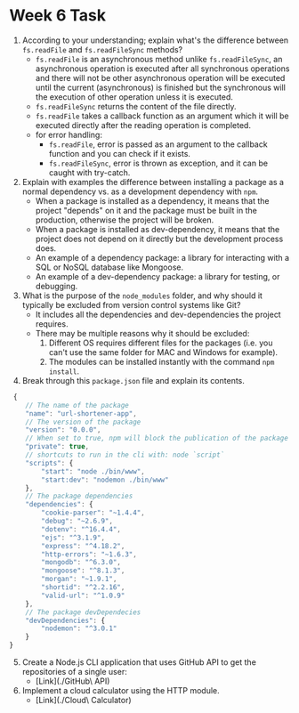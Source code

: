 # Week 6 Task

1. According to your understanding; explain what's the difference between `fs.readFile` and `fs.readFileSync` methods?
	- `fs.readFile` is an asynchronous method unlike `fs.readFileSync`, an asynchronous operation is executed after all synchronous operations and there will not be other asynchronous operation will be executed until the current (asynchronous) is finished but the synchronous will the execution of other operation unless it is executed.
	- `fs.readFileSync` returns the content of the file directly.
	- `fs.readFile` takes a callback function as an argument which it will be executed directly after the reading operation is completed.
	- for error handling:
		- `fs.readFile`, error is passed as an argument to the callback function and you can check if it exists.
		- `fs.readFileSync`, error is thrown as exception, and it can be caught with try-catch.
2. Explain with examples the difference between installing a package as a normal dependency vs. as a development dependency with `npm`.
	- When a package is installed as a dependency, it means that the project "depends" on it and the package must be built in the production, otherwise the project will be broken.
	- When a package is installed as dev-dependency, it means that the project does not depend on it directly but the development process does.
	- An example of a dependency package: a library for interacting with a SQL or NoSQL database like Mongoose.
	- An example of a dev-dependency package: a library for testing, or debugging.
3. What is the purpose of the `node_modules` folder, and why should it typically be excluded from version control systems like Git?
	- It includes all the dependencies and dev-dependencies the project requires.
	- There may be multiple reasons why it should be excluded:
		1. Different OS requires different files for the packages (i.e. you can't use the same folder for MAC and Windows for example).
		2. The modules can be installed instantly with the command `npm install`.
4. Break through this `package.json` file and explain its contents.
```javascript
 {
	// The name of the package
    "name": "url-shortener-app",
    // The version of the package
    "version": "0.0.0", 
    // When set to true, npm will block the publication of the package
    "private": true, 
    // shortcuts to run in the cli with: node `script`
    "scripts": { 
        "start": "node ./bin/www",
        "start:dev": "nodemon ./bin/www"
    },
    // The package dependencies
    "dependencies": {
        "cookie-parser": "~1.4.4",
        "debug": "~2.6.9",
        "dotenv": "^16.4.4",
        "ejs": "^3.1.9",
        "express": "^4.18.2",
        "http-errors": "~1.6.3",
        "mongodb": "^6.3.0",
        "mongoose": "^8.1.3",
        "morgan": "~1.9.1",
        "shortid": "^2.2.16",
        "valid-url": "^1.0.9"
    },
    // The package devDependecies
    "devDependencies": {
        "nodemon": "^3.0.1"
    }
}
```
5. Create a Node.js CLI application that uses GitHub API to get the repositories of a single user:
	- [Link](./GitHub\ API)
6. Implement a cloud calculator using the HTTP module.
	- [Link](./Cloud\ Calculator)